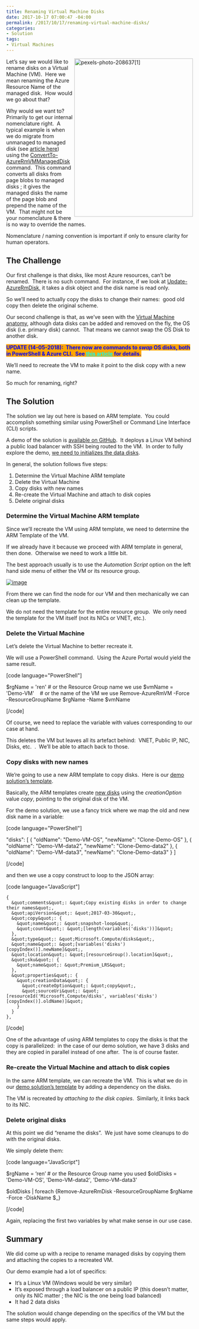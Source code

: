 ```yaml
---
title: Renaming Virtual Machine Disks
date: 2017-10-17 07:00:47 -04:00
permalink: /2017/10/17/renaming-virtual-machine-disks/
categories:
- Solution
tags:
- Virtual Machines
---
```

<a href="/assets/2017/10/renaming-virtual-machine-disks/pexels-photo-2086371.jpg"><img style="border:0 currentcolor;float:right;display:inline;background-image:none;" title="pexels-photo-208637[1]" src="/assets/2017/10/renaming-virtual-machine-disks/pexels-photo-2086371_thumb.jpg" alt="pexels-photo-208637[1]" width="320" height="427" align="right" border="0" /></a>Let’s say we would like to rename disks on a Virtual Machine (VM).  Here we mean renaming the Azure Resource Name of the managed disk.  How would we go about that?

Why would we want to?  Primarily to get our internal nomenclature right.  A typical example is when we do migrate from unmanaged to managed disk (see <a href="https://vincentlauzon.com/2017/02/21/migrating-from-unmanaged-to-managed-disks/">article here</a>) using the <a href="https://docs.microsoft.com/en-us/powershell/module/azurerm.compute/convertto-azurermvmmanageddisk" target="_blank" rel="noopener">ConvertTo-AzureRmVMManagedDisk</a> command.  This command converts all disks from page blobs to managed disks ; it gives the managed disks the name of the page blob and prepend the name of the VM.  That might not be your nomenclature &amp; there is no way to override the names.

Nomenclature / naming convention is important if only to ensure clarity for human operators.
<h2>The Challenge</h2>
Our first challenge is that disks, like most Azure resources, can’t be renamed.  There is no such command.  For instance, if we look at <a href="https://docs.microsoft.com/en-us/powershell/module/azurerm.compute/update-azurermdisk?view=azurermps-4.4.0" target="_blank" rel="noopener">Update-AzureRmDisk</a>, it takes a disk object and the disk name is read only.

So we’ll need to actually copy the disks to change their names:  good old copy then delete the original scheme.

Our second challenge is that, as we’ve seen with the <a href="https://vincentlauzon.com/2017/10/16/azure-virtual-machines-anatomy/">Virtual Machine anatomy</a>, although data disks can be added and removed on the fly, the OS disk (i.e. primary disk) cannot.  That means we cannot swap the OS Disk to another disk.

<span style="background-color:orange;color:blue;"><strong>UPDATE (14-05-2018):  There now are commands to <em>swap</em> OS disks, both in PowerShell &amp; Azure CLI.  See <a style="color:#00ffff;" href="https://azure.microsoft.com/en-us/blog/os-disk-swap-managed-disks/">this article</a> for details.</strong></span>

We’ll need to recreate the VM to make it point to the disk copy with a new name.

So much for renaming, right?
<h2>The Solution</h2>
The solution we lay out here is based on ARM template.  You could accomplish something similar using PowerShell or Command Line Interface (CLI) scripts.

A demo of the solution is <a href="https://github.com/vplauzon/AzureVMs/tree/master/RenamingDiskSol" target="_blank" rel="noopener">available on GitHub</a>.  It deploys a Linux VM behind a public load balancer with SSH being routed to the VM.  In order to fully explore the demo, <a href="https://docs.microsoft.com/en-ca/azure/virtual-machines/linux/classic/attach-disk#initialize-a-new-data-disk-in-linux" target="_blank" rel="noopener">we need to initializes the data disks</a>.

In general, the solution follows five steps:
<ol>
 	<li>Determine the Virtual Machine ARM template</li>
 	<li>Delete the Virtual Machine</li>
 	<li>Copy disks with new names</li>
 	<li>Re-create the Virtual Machine and attach to disk copies</li>
 	<li>Delete original disks</li>
</ol>
<h3>Determine the Virtual Machine ARM template</h3>
Since we’ll recreate the VM using ARM template, we need to determine the ARM Template of the VM.

If we already have it because we proceed with ARM template in general, then done.  Otherwise we need to work a little bit.

The best approach usually is to use the <em>Automation Script</em> option on the left hand side menu of either the VM or its resource group.

<a href="/assets/2017/10/renaming-virtual-machine-disks/image3.png"><img style="border:0 currentcolor;display:inline;background-image:none;" title="image" src="/assets/2017/10/renaming-virtual-machine-disks/image_thumb3.png" alt="image" border="0" /></a>

From there we can find the node for our VM and then mechanically we can clean up the template.

We do not need the template for the entire resource group.  We only need the template for the VM itself (not its NICs or VNET, etc.).
<h3>Delete the Virtual Machine</h3>
Let’s delete the Virtual Machine to better recreate it.

We will use a PowerShell command.  Using the Azure Portal would yield the same result.

[code language="PowerShell"]

$rgName = 'ren' # or the Resource Group name we use
$vmName = 'Demo-VM'    # or the name of the VM we use
Remove-AzureRmVM -Force -ResourceGroupName $rgName -Name $vmName

[/code]

Of course, we need to replace the variable with values corresponding to our case at hand.

This deletes the VM but leaves all its artefact behind:  VNET, Public IP, NIC, Disks, etc.  .  We’ll be able to attach back to those.
<h3>Copy disks with new names</h3>
We’re going to use a new ARM template to copy disks.  Here is our <a href="https://github.com/vplauzon/AzureVMs/blob/master/RenamingDiskSol/RenamingDisk/RecreateVMDeploy.json" target="_blank" rel="noopener">demo solution’s template</a>.

Basically, the ARM templates create <a href="https://docs.microsoft.com/en-ca/azure/templates/Microsoft.Compute/disks" target="_blank" rel="noopener">new disks</a> using the <em>creationOption</em> value <em>copy</em>, pointing to the original disk of the VM.

For the demo solution, we use a fancy trick where we map the old and new disk name in a variable:

[code language="PowerShell"]

&quot;disks&quot;: [
  {
    &quot;oldName&quot;: &quot;Demo-VM-OS&quot;,
    &quot;newName&quot;: &quot;Clone-Demo-OS&quot;
  },
  {
    &quot;oldName&quot;: &quot;Demo-VM-data2&quot;,
    &quot;newName&quot;: &quot;Clone-Demo-data2&quot;
  },
  {
    &quot;oldName&quot;: &quot;Demo-VM-data3&quot;,
    &quot;newName&quot;: &quot;Clone-Demo-data3&quot;
  }
]

[/code]

and then we use a copy construct to loop to the JSON array:

[code language="JavaScript"]

    {
      &quot;comments&quot;: &quot;Copy existing disks in order to change their names&quot;,
      &quot;apiVersion&quot;: &quot;2017-03-30&quot;,
      &quot;copy&quot;: {
        &quot;name&quot;: &quot;snapshot-loop&quot;,
        &quot;count&quot;: &quot;[length(variables('disks'))]&quot;
      },
      &quot;type&quot;: &quot;Microsoft.Compute/disks&quot;,
      &quot;name&quot;: &quot;[variables('disks')[copyIndex()].newName]&quot;,
      &quot;location&quot;: &quot;[resourceGroup().location]&quot;,
      &quot;sku&quot;: {
        &quot;name&quot;: &quot;Premium_LRS&quot;
      },
      &quot;properties&quot;: {
        &quot;creationData&quot;: {
          &quot;createOption&quot;: &quot;copy&quot;,
          &quot;sourceUri&quot;: &quot;[resourceId('Microsoft.Compute/disks', variables('disks')[copyIndex()].oldName)]&quot;
        }
      }
    },


[/code]

One of the advantage of using ARM templates to copy the disks is that the copy is parallelized:  in the case of our demo solution, we have 3 disks and they are copied in parallel instead of one after.  The is of course faster.
<h3>Re-create the Virtual Machine and attach to disk copies</h3>
In the same ARM template, we can recreate the VM.  This is what we do in our <a href="https://github.com/vplauzon/AzureVMs/blob/master/RenamingDiskSol/RenamingDisk/RecreateVMDeploy.json" target="_blank" rel="noopener">demo solution’s template</a> by adding a dependency on the disks.

The VM is recreated by <em>attaching to the disk copies</em>.  Similarly, it links back to its NIC.
<h3>Delete original disks</h3>
At this point we did “rename the disks”.  We just have some cleanups to do with the original disks.

We simply delete them:

[code language="JavaScript"]

$rgName = ‘ren’ # or the Resource Group name you used
$oldDisks = 'Demo-VM-OS', 'Demo-VM-data2', 'Demo-VM-data3'

$oldDisks | foreach {Remove-AzureRmDisk -ResourceGroupName $rgName -Force -DiskName $_}

[/code]

Again, replacing the first two variables by what make sense in our use case.
<h2>Summary</h2>
We did come up with a recipe to rename managed disks by copying them and attaching the copies to a recreated VM.

Our demo example had a lot of specifics:
<ul>
 	<li>It’s a Linux VM (Windows would be very similar)</li>
 	<li>It’s exposed through a load balancer on a public IP (this doesn’t matter, only its NIC matter ; the NIC is the one being load balanced)</li>
 	<li>It had 2 data disks</li>
</ul>
The solution would change depending on the specifics of the VM but the same steps would apply.